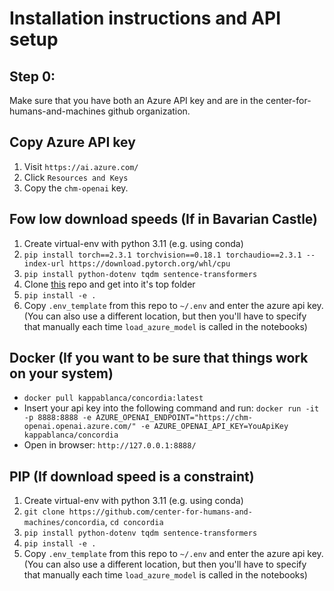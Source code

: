 # Installation instructions and API setup
## Step 0:
Make sure that you have both an Azure API key and are in the center-for-humans-and-machines github organization.

## Copy Azure API key
1. Visit `https://ai.azure.com/`
2. Click `Resources and Keys`
3. Copy the `chm-openai` key.

## Fow low download speeds (If in Bavarian Castle)
1. Create virtual-env with python 3.11 (e.g. using conda)
2. `pip install torch==2.3.1 torchvision==0.18.1 torchaudio==2.3.1 --index-url https://download.pytorch.org/whl/cpu`
3. `pip install python-dotenv tqdm sentence-transformers`
4. Clone [this](https://github.com/center-for-humans-and-machines/concordia) repo and get into it's top folder
4. `pip install -e .`
5. Copy `.env_template` from this repo to `~/.env` and enter the azure api key. (You can also use a different location, but then you'll have to specify that manually each time `load_azure_model` is called in the notebooks)

## Docker (If you want to be sure that things work on your system)

* `docker pull kappablanca/concordia:latest`
* Insert your api key into the following command and run: `docker run -it -p 8888:8888 -e AZURE_OPENAI_ENDPOINT="https://chm-openai.openai.azure.com/" -e AZURE_OPENAI_API_KEY=YouApiKey kappablanca/concordia`
* Open in browser: `http://127.0.0.1:8888/`

## PIP (If download speed is a constraint)
1. Create virtual-env with python 3.11 (e.g. using conda)
2. `git clone https://github.com/center-for-humans-and-machines/concordia`, `cd concordia`
3. `pip install python-dotenv tqdm sentence-transformers`
4. `pip install -e .`
5. Copy `.env_template` from this repo to `~/.env` and enter the azure api key. (You can also use a different location, but then you'll have to specify that manually each time `load_azure_model` is called in the notebooks)
